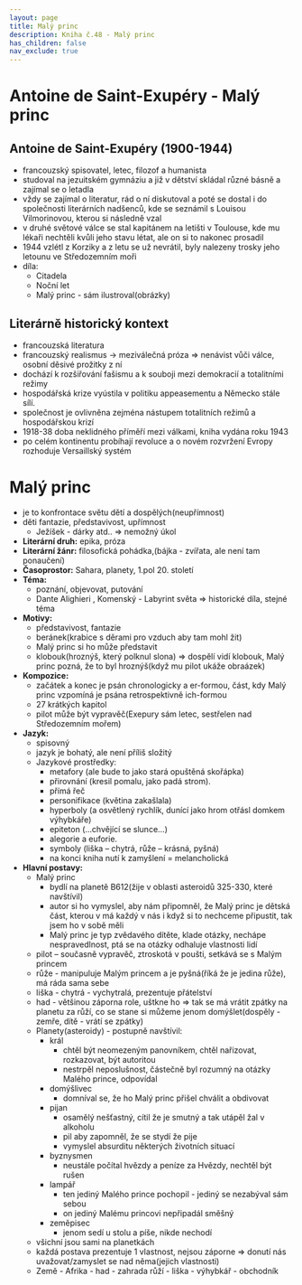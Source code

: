 ```yaml
---
layout: page
title: Malý princ
description: Kniha č.48 - Malý princ
has_children: false
nav_exclude: true
---
```

# Antoine de Saint-Exupéry - Malý princ

## Antoine de Saint-Exupéry (1900-1944)
- francouzský spisovatel, letec, filozof a humanista
- studoval na jezuitském gymnáziu a již v dětství skládal různé básně a zajímal se o letadla
- vždy se zajímal o literatur, rád o ní diskutoval a poté se dostal i do společnosti literárních nadšenců, kde se seznámil s Louisou Vilmorinovou, kterou si následně vzal
- v druhé světové válce se stal kapitánem na letišti v Toulouse, kde mu lékaři nechtěli kvůli jeho stavu létat, ale on si to nakonec prosadil
- 1944 vzlétl z Korziky a z letu se už nevrátil, byly nalezeny trosky jeho letounu ve Středozemním moři
- díla:
    - Citadela
    - Noční let
    - Malý princ - sám ilustroval(obrázky)
    
## Literárně historický kontext
- francouzská literatura
- francouzský realismus -> meziválečná próza => nenávist vůči válce, osobní děsivé prožitky z ní
- dochází k rozšiřování fašismu a k souboji mezi demokracií a totalitními režimy
- hospodářská krize vyústila v politiku appeasementu a Německo stále sílí.
- společnost je ovlivněna zejména nástupem totalitních režimů a hospodářskou krizí
- 1918-38 doba neklidného příměří mezi válkami, kniha vydána roku 1943
- po celém kontinentu probíhají revoluce a o novém rozvržení Evropy rozhoduje Versaillský systém

# Malý princ
- je to konfrontace světu dětí a dospělých(neupřímnost) 
- děti fantazie, představivost, upřímnost
    - Ježíšek - dárky atd.. => nemožný úkol
- **Literární druh:** epika, próza
- **Literární žánr:** filosofická pohádka,(bájka - zvířata, ale není tam ponaučení)
- **Časoprostor:** Sahara, planety, 1.pol 20. století
- **Téma:**
    - poznání, objevovat, putování
    - Dante Alighieri , Komenský - Labyrint světa => historické díla, stejné téma
- **Motivy:**
    - představivost, fantazie
    - beránek(krabice s děrami pro vzduch aby tam mohl žit)
    - Malý princ si ho může představit
    - klobouk(hroznýš, který polknul slona) => dospělí vidí klobouk, Malý princ pozná, že to byl hroznýš(když mu pilot ukáže obraázek)
- **Kompozice:**
    - začátek a konec je psán chronologicky a er-formou, část, kdy Malý princ vzpomíná je
    psána retrospektivně ich-formou
    - 27 krátkých kapitol
    - pilot může být vypravěč(Exepury sám letec, sestřelen nad Středozemním mořem)
- **Jazyk:** 
    - spisovný
    - jazyk je bohatý, ale není příliš složitý
    - Jazykové prostředky:
        - metafory (ale bude to jako stará opuštěná skořápka)
        - přirovnání (kresil pomalu, jako padá strom).
        - přímá řeč
        - personifikace (květina zakašlala)
        - hyperboly (a osvětlený rychlík, dunící jako hrom otřásl domkem výhybkáře)
        - epiteton (…chvějící se slunce…)
        - alegorie a euforie.
        - symboly (liška – chytrá, růže – krásná, pyšná)
        - na konci kniha nutí k zamyšlení = melancholická
- **Hlavní postavy:**
    - Malý princ
        - bydlí na planetě B612(žije v oblasti asteroidů 325-330, které navštívil)
        - autor si ho vymyslel, aby nám připomněl, že Malý princ je dětská část, kterou v má každý v nás i když si to nechceme připustit, tak jsem ho v sobě měli
        - Malý princ je typ zvědavého dítěte, klade otázky, nechápe nespravedlnost, ptá se na otázky odhaluje vlastnosti lidí
    - pilot – současně vypravěč, ztroskotá v poušti, setkává se s Malým princem
    - růže - manipuluje Malým princem a je pyšná(říká že je jedina růže), má ráda sama sebe
    - liška - chytrá - vychytralá, prezentuje přátelství
    - had - většinou záporna role, uštkne ho => tak se má vrátit zpátky na planetu za růží, co se stane si můžeme jenom domýšlet(dospěly - zemře, dítě - vrátí se zpátky)   
    - Planety(asteroidy) - postupně navštívil:
        - král 
            - chtěl být neomezeným panovníkem, chtěl nařizovat, rozkazovat, být autoritou
            - nestrpěl neposlušnost, částečně byl rozumný na otázky Malého prince, odpovídal
        - domýšlivec
            - domníval se, že ho Malý princ přišel chválit a obdivovat
        - pijan
            - osamělý nešťastný, cítil že je smutný a tak utápěl žal v alkoholu
            - pil aby zapomněl, že se stydí že pije 
            - vymyslel absurditu některých životních situací
        - byznysmen
            - neustále počítal hvězdy a peníze za Hvězdy, nechtěl být rušen
        - lampář
            - ten jediný Malého prince pochopil - jediný se nezabýval sám sebou
            - on jediný Malému princovi nepřipadál směšný
        - zeměpisec 
            - jenom sedí u stolu a píše, nikde nechodí
    - všichní jsou sami na planetkách
    - každá postava prezentuje 1 vlastnost, nejsou záporne => donutí nás uvažovat/zamyslet se nad něma(jejich vlastnosti)
    - Země - Afrika - had - zahrada růží - liška - výhybkář - obchodník